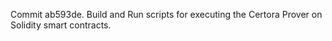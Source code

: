 Commit ab593de.                    Build and Run scripts for executing the Certora Prover on Solidity smart contracts.